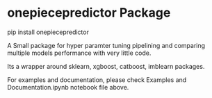 # onepiecepredictor Package

pip install onepiecepredictor

A Small package for hyper paramter tuning pipelining and comparing multiple models performance with very little code.

Its a wrapper around sklearn, xgboost, catboost, imblearn packages.

For examples and documentation, please check Examples and Documentation.ipynb notebook file above.